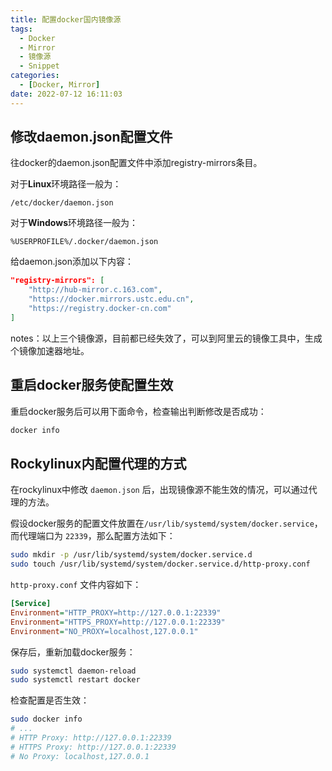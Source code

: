 ```yaml
---
title: 配置docker国内镜像源
tags:
  - Docker
  - Mirror
  - 镜像源
  - Snippet
categories:
  - [Docker, Mirror]
date: 2022-07-12 16:11:03
---
```



## 修改daemon.json配置文件

往docker的daemon.json配置文件中添加registry-mirrors条目。

对于**Linux**环境路径一般为：

```
/etc/docker/daemon.json
```

对于**Windows**环境路径一般为：

```
%USERPROFILE%/.docker/daemon.json
```

给daemon.json添加以下内容：

```json
"registry-mirrors": [
    "http://hub-mirror.c.163.com",
    "https://docker.mirrors.ustc.edu.cn",
    "https://registry.docker-cn.com"
]
```

notes：以上三个镜像源，目前都已经失效了，可以到阿里云的镜像工具中，生成个镜像加速器地址。

## 重启docker服务使配置生效

重启docker服务后可以用下面命令，检查输出判断修改是否成功：

```bash
docker info
```

## Rockylinux内配置代理的方式

在rockylinux中修改 `daemon.json` 后，出现镜像源不能生效的情况，可以通过代理的方法。

假设docker服务的配置文件放置在`/usr/lib/systemd/system/docker.service`，而代理端口为 `22339`，那么配置方法如下：

```bash
sudo mkdir -p /usr/lib/systemd/system/docker.service.d
sudo touch /usr/lib/systemd/system/docker.service.d/http-proxy.conf
```

`http-proxy.conf` 文件内容如下：

```ini
[Service]
Environment="HTTP_PROXY=http://127.0.0.1:22339"
Environment="HTTPS_PROXY=http://127.0.0.1:22339"
Environment="NO_PROXY=localhost,127.0.0.1"
```

保存后，重新加载docker服务：

```bash
sudo systemctl daemon-reload
sudo systemctl restart docker
```

检查配置是否生效：

```bash
sudo docker info
# ...
# HTTP Proxy: http://127.0.0.1:22339
# HTTPS Proxy: http://127.0.0.1:22339
# No Proxy: localhost,127.0.0.1
```

